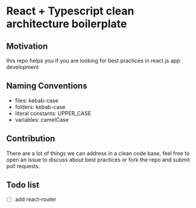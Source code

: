 # React + Typescript clean architecture boilerplate

## Motivation

this repo helps you if you are looking for best practices in react.js app
development

## Naming Conventions

- files: kebab-case
- folders: kebab-case
- literal constants: UPPER_CASE
- variables: camelCase

## Contribution

There are a lot of things we can address in a clean code base, feel free to open
an issue to discuss about best practices or fork the repo and submit pull
requests.

## Todo list

- [ ] add react-router
